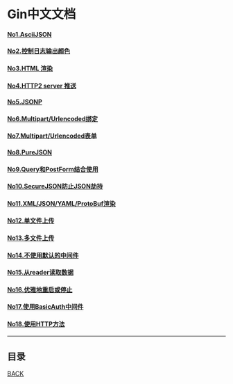 # Gin中文文档

#### [No1.AsciiJSON](gin/001AsciiJSON.md)
#### [No2.控制日志输出颜色](gin/002ControllingLogOutputColoring.md)
#### [No3.HTML 渲染](gin/003HTMLReader.md)
#### [No4.HTTP2 server 推送](gin/004HTTP2ServerPusher.md)
#### [No5.JSONP](gin/005JSONP.md)
#### [No6.Multipart/Urlencoded绑定](gin/006MultipartUrlencodedBinding.md)
#### [No7.Multipart/Urlencoded表单](gin/007MultipartUrlencodedForm.md)
#### [No8.PureJSON](gin/008PureJSON.md)
#### [No9.Query和PostForm结合使用](gin/009QueryAndPostForm.md)
#### [No10.SecureJSON防止JSON劫持](gin/010SecureJSON.md)
#### [No11.XML/JSON/YAML/ProtoBuf渲染](gin/011XMLJSONYAMLProtoBuf.md)
#### [No12.单文件上传](gin/012UploadedSingleFile.md)
#### [No13.多文件上传](gin/013UploadedMultipleFile.md)
#### [No14.不使用默认的中间件](gin/014Don'tUseDefaultMiddleware.md)
#### [No15.从reader读取数据](gin/015ReadDataFromReader.md)
#### [No16.优雅地重启或停止](gin/016GracefullyRestartOrStopTheServer.md)
#### [No17.使用BasicAuth中间件](gin/017UseBasicAuthMiddleware.md)
#### [No18.使用HTTP方法](gin/018UseHTTPMethod.md)

------------------------------------------------------

## 目录
[BACK](../../README.md)